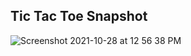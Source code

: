 ## Tic Tac Toe Snapshot
![Screenshot 2021-10-28 at 12 56 38 PM](https://user-images.githubusercontent.com/79516853/139326421-28b0a59a-327c-444d-96f4-bfbeb23046cd.png)
